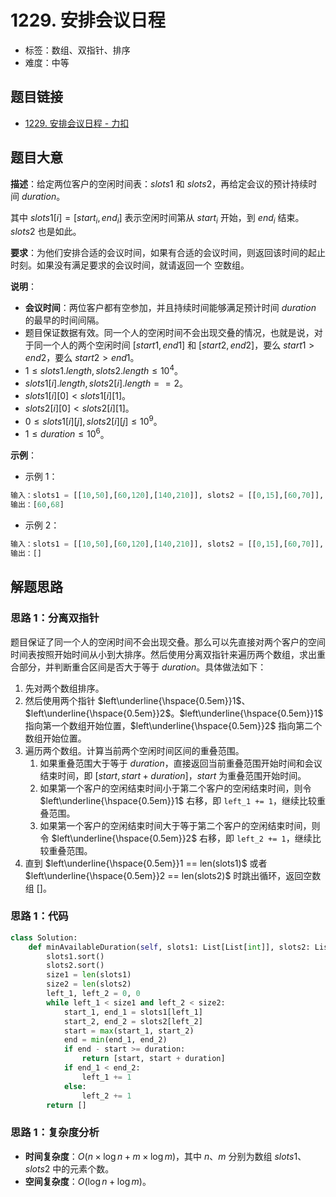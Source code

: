 # 1229. 安排会议日程

- 标签：数组、双指针、排序
- 难度：中等

## 题目链接

- [1229. 安排会议日程 - 力扣](https://leetcode.cn/problems/meeting-scheduler/)

## 题目大意

**描述**：给定两位客户的空闲时间表：$slots1$ 和 $slots2$，再给定会议的预计持续时间 $duration$。

其中 $slots1[i] = [start_i, end_i]$ 表示空闲时间第从 $start_i$ 开始，到 $end_i$ 结束。$slots2$ 也是如此。

**要求**：为他们安排合适的会议时间，如果有合适的会议时间，则返回该时间的起止时刻。如果没有满足要求的会议时间，就请返回一个 空数组。

**说明**：

- **会议时间**：两位客户都有空参加，并且持续时间能够满足预计时间 $duration$ 的最早的时间间隔。
- 题目保证数据有效。同一个人的空闲时间不会出现交叠的情况，也就是说，对于同一个人的两个空闲时间 $[start1, end1]$ 和 $[start2, end2]$，要么 $start1 > end2$，要么 $start2 > end1$。
- $1 \le slots1.length, slots2.length \le 10^4$。
- $slots1[i].length, slots2[i].length == 2$。
- $slots1[i][0] < slots1[i][1]$。
- $slots2[i][0] < slots2[i][1]$。
- $0 \le slots1[i][j], slots2[i][j] \le 10^9$。
- $1 \le duration \le 10^6$。

**示例**：

- 示例 1：

```python
输入：slots1 = [[10,50],[60,120],[140,210]], slots2 = [[0,15],[60,70]], duration = 8
输出：[60,68]
```

- 示例 2：

```python
输入：slots1 = [[10,50],[60,120],[140,210]], slots2 = [[0,15],[60,70]], duration = 12
输出：[]
```

## 解题思路

### 思路 1：分离双指针

题目保证了同一个人的空闲时间不会出现交叠。那么可以先直接对两个客户的空间时间表按照开始时间从小到大排序。然后使用分离双指针来遍历两个数组，求出重合部分，并判断重合区间是否大于等于 $duration$。具体做法如下：

1. 先对两个数组排序。
2. 然后使用两个指针 $left\underline{\hspace{0.5em}}1$、$left\underline{\hspace{0.5em}}2$。$left\underline{\hspace{0.5em}}1$ 指向第一个数组开始位置，$left\underline{\hspace{0.5em}}2$ 指向第二个数组开始位置。
3. 遍历两个数组。计算当前两个空闲时间区间的重叠范围。
   1. 如果重叠范围大于等于 $duration$，直接返回当前重叠范围开始时间和会议结束时间，即 $[start, start + duration]$，$start$ 为重叠范围开始时间。
   2. 如果第一个客户的空闲结束时间小于第二个客户的空闲结束时间，则令 $left\underline{\hspace{0.5em}}1$ 右移，即 `left_1 += 1`，继续比较重叠范围。
   3. 如果第一个客户的空闲结束时间大于等于第二个客户的空闲结束时间，则令 $left\underline{\hspace{0.5em}}2$ 右移，即 `left_2 += 1`，继续比较重叠范围。
4. 直到 $left\underline{\hspace{0.5em}}1 == len(slots1)$ 或者 $left\underline{\hspace{0.5em}}2 == len(slots2)$ 时跳出循环，返回空数组 $[]$。

### 思路 1：代码

```python
class Solution:
    def minAvailableDuration(self, slots1: List[List[int]], slots2: List[List[int]], duration: int) -> List[int]:
        slots1.sort()
        slots2.sort()
        size1 = len(slots1)
        size2 = len(slots2)
        left_1, left_2 = 0, 0
        while left_1 < size1 and left_2 < size2:
            start_1, end_1 = slots1[left_1]
            start_2, end_2 = slots2[left_2]
            start = max(start_1, start_2)
            end = min(end_1, end_2)
            if end - start >= duration:
                return [start, start + duration]
            if end_1 < end_2:
                left_1 += 1
            else:
                left_2 += 1
        return []
```

### 思路 1：复杂度分析

- **时间复杂度**：$O(n \times \log n + m \times \log m)$，其中 $n$、$m$ 分别为数组 $slots1$、$slots2$  中的元素个数。
- **空间复杂度**：$O(\log n + \log m)$。

